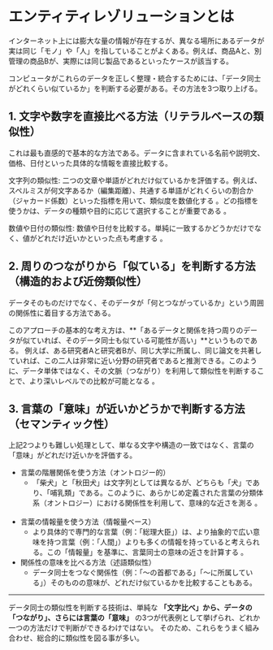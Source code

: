# エンティティレゾリューションとは

インターネット上には膨大な量の情報が存在するが、異なる場所にあるデータが実は同じ「モノ」や「人」を指していることがよくある。例えば、商品Aと、別管理の商品Bが、実際には同じ製品であるといったケースが該当する。

コンピュータがこれらのデータを正しく整理・統合するためには、「データ同士がどれくらい似ているか」を判断する必要がある。その方法を3つ取り上げる。

## 1. 文字や数字を直接比べる方法（リテラルベースの類似性）

これは最も直感的で基本的な方法である。データに含まれている名前や説明文、価格、日付といった具体的な情報を直接比較する。

文字列の類似性: 二つの文章や単語がどれだけ似ているかを評価する。例えば、スペルミスが何文字あるか（編集距離）、共通する単語がどれくらいの割合か（ジャカード係数）といった指標を用いて、類似度を数値化する 。どの指標を使うかは、データの種類や目的に応じて選択することが重要である 。   

数値や日付の類似性: 数値や日付を比較する。単純に一致するかどうかだけでなく、値がどれだけ近いかといった点も考慮する 。   

## 2. 周りのつながりから「似ている」を判断する方法（構造的および近傍類似性）

データそのものだけでなく、そのデータが「何とつながっているか」という周囲の関係性に着目する方法である。

このアプローチの基本的な考え方は、**「あるデータと関係を持つ周りのデータが似ていれば、そのデータ同士も似ている可能性が高い」**というものである。
例えば、ある研究者Aと研究者Bが、同じ大学に所属し、同じ論文を共著していれば、この二人は非常に近い分野の研究者であると推測できる。このように、データ単体ではなく、その文脈（つながり）を利用して類似性を判断することで、より深いレベルでの比較が可能となる 。   

## 3. 言葉の「意味」が近いかどうかで判断する方法（セマンティック性）

上記2つよりも難しい処理として、単なる文字や構造の一致ではなく、言葉の「意味」がどれだけ近いかを評価する。

- 言葉の階層関係を使う方法（オントロジー的）
  - 「柴犬」と「秋田犬」は文字列としては異なるが、どちらも「犬」であり、「哺乳類」である。このように、あらかじめ定義された言葉の分類体系（オントロジー）における関係性を利用して、意味的な近さを測る 。   
- 言葉の情報量を使う方法（情報量ベース）
  - より具体的で専門的な言葉（例：「総理大臣」）は、より抽象的で広い意味を持つ言葉（例：「人間」）よりも多くの情報を持っていると考えられる。この「情報量」を基準に、言葉同士の意味の近さを計算する 。   
- 関係性の意味を比べる方法（述語類似性）
  - データ同士をつなぐ関係性（例：「〜の首都である」「〜に所属している」）そのものの意味が、どれだけ似ているかを比較することもある。   

---

データ同士の類似性を判断する技術は、単純な **「文字比べ」から、データの「つながり」、さらには言葉の「意味」** の3つが代表例として挙げられ、どれか一つの方法だけで判断ができるわけではない。
そのため、これらをうまく組み合わせ、総合的に類似性を図る事が多い。
